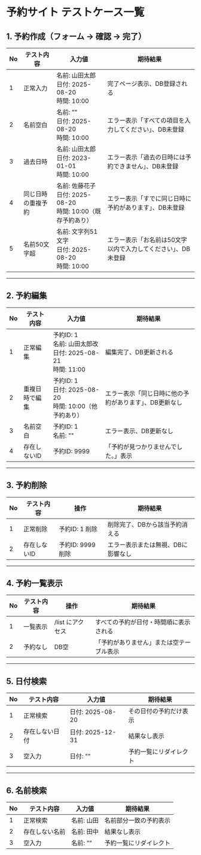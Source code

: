 # 予約サイト テストケース一覧

## 1. 予約作成（フォーム → 確認 → 完了）

| No | テスト内容             | 入力値                               | 期待結果 |
|----|----------------------|------------------------------------|---------|
| 1  | 正常入力               | 名前: 山田太郎<br>日付: 2025-08-20<br>時間: 10:00 | 完了ページ表示、DB登録される |
| 2  | 名前空白               | 名前: ""<br>日付: 2025-08-20<br>時間: 10:00 | エラー表示「すべての項目を入力してください」、DB未登録 |
| 3  | 過去日時               | 名前: 山田太郎<br>日付: 2023-01-01<br>時間: 10:00 | エラー表示「過去の日時には予約できません」、DB未登録 |
| 4  | 同じ日時の重複予約     | 名前: 佐藤花子<br>日付: 2025-08-20<br>時間: 10:00（既存予約あり） | エラー表示「すでに同じ日時に予約があります」、DB未登録 |
| 5  | 名前50文字超           | 名前: 文字列51文字<br>日付: 2025-08-20<br>時間: 10:00 | エラー表示「お名前は50文字以内で入力してください」、DB未登録 |

---

## 2. 予約編集

| No | テスト内容             | 入力値                               | 期待結果 |
|----|----------------------|------------------------------------|---------|
| 1  | 正常編集               | 予約ID: 1<br>名前: 山田太郎改<br>日付: 2025-08-21<br>時間: 11:00 | 編集完了、DB更新される |
| 2  | 重複日時で編集         | 予約ID: 1<br>日付: 2025-08-20<br>時間: 10:00（他予約あり） | エラー表示「同じ日時に他の予約があります」、DB更新なし |
| 3  | 名前空白               | 予約ID: 1<br>名前: "" | エラー表示、DB更新なし |
| 4  | 存在しないID           | 予約ID: 9999 | 「予約が見つかりませんでした。」表示 |

---

## 3. 予約削除

| No | テスト内容             | 操作                                | 期待結果 |
|----|----------------------|------------------------------------|---------|
| 1  | 正常削除               | 予約ID: 1 削除                     | 削除完了、DBから該当予約消える |
| 2  | 存在しないID           | 予約ID: 9999 削除                  | エラー表示または無視、DBに影響なし |

---

## 4. 予約一覧表示

| No | テスト内容             | 操作                                | 期待結果 |
|----|----------------------|------------------------------------|---------|
| 1  | 一覧表示               | /list にアクセス                   | すべての予約が日付・時間順に表示される |
| 2  | 予約なし               | DB空                              | 「予約がありません」または空テーブル表示 |

---

## 5. 日付検索

| No | テスト内容             | 入力値                               | 期待結果 |
|----|----------------------|------------------------------------|---------|
| 1  | 正常検索               | 日付: 2025-08-20                   | その日付の予約だけ表示 |
| 2  | 存在しない日付         | 日付: 2025-12-31                   | 結果なし表示 |
| 3  | 空入力                 | 日付: ""                             | 予約一覧にリダイレクト |

---

## 6. 名前検索

| No | テスト内容             | 入力値                               | 期待結果 |
|----|----------------------|------------------------------------|---------|
| 1  | 正常検索               | 名前: 山田                           | 名前部分一致の予約表示 |
| 2  | 存在しない名前         | 名前: 田中                           | 結果なし表示 |
| 3  | 空入力                 | 名前: ""                             | 予約一覧にリダイレクト |
